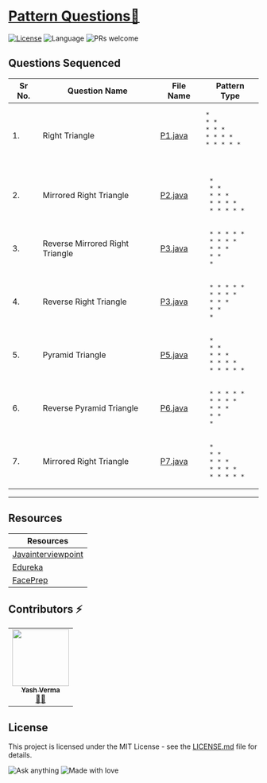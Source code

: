# [Pattern Questions🚀](https://leetcode.com/problemset/algorithms/)

[![License](https://img.shields.io/badge/license-Apache_2.0-blue.svg)](LICENSE.md) ![Language](https://img.shields.io/badge/language-Java%20%2F%20Data_Structures%2F-blue.svg) ![PRs welcome](https://img.shields.io/badge/PRs%20-welcome-brightgreen.svg) 

## Questions Sequenced
 
| Sr No. | Question Name | File Name | Pattern Type |
|-----------|-----------|---------|---------------|
| 1.| Right Triangle  | [P1.java](https://github.com/vyash5075/Java-Programming/blob/Patterns/P1.java) |<pre>* <br>* * <br>* * * </br>* * * * <br>* * * * * <pre>|
| 2.| Mirrored Right Triangle  | [P2.java](https://github.com/vyash5075/Java-Programming/blob/Patterns/P2.java) | <pre>         * <br>       * *<br>     * * *<br>   * * * *<br> * * * * *|
| 3.| Reverse Mirrored Right Triangle  | [P3.java](https://github.com/vyash5075/Java-Programming/blob/Patterns/P3.java) | <pre> * * * * * <br> * * * *<br> * * *<br> * *<br> *|
| 4.| Reverse Right Triangle  | [P3.java](https://github.com/vyash5075/Java-Programming/blob/Patterns/P3.java) | <pre> * * * * * <br>   * * * *<br>     * * *<br>       * *<br>         *|
| 5.| Pyramid Triangle  | [P5.java](https://github.com/vyash5075/Java-Programming/blob/Patterns/P5.java) | <pre>     *  <br>    * * <br>   * * * <br>  * * * * <br> * * * * *|
| 6.| Reverse Pyramid Triangle  | [P6.java](https://github.com/vyash5075/Java-Programming/blob/Patterns/P6.java) | <pre> * * * * * <br>  * * * *<br>   * * *<br>    * * <br>     * |
| 7.| Mirrored Right Triangle  | [P7.java](https://github.com/vyash5075/Java-Programming/blob/Patterns/P7.java) | <pre>         * <br>       * *<br>     * * *<br>   * * * *<br> * * * * *|


---  
## Resources
| Resources |
|--------|
|[Javainterviewpoint](https://www.javainterviewpoint.com/star-pattern-programs-in-java/)
|[Edureka](https://www.edureka.co/blog/30-pattern-programs-in-java/)
|[FacePrep](https://www.faceprep.in/c/pattern-programs-in-c/)
                        
 ## Contributors ⚡
<table>
  <tr>
    <td align="center"><a href="https://github.com/vyash5075"><img src="https://avatars.githubusercontent.com/u/44260505?v=4" width="114px;" alt=""/><br /><sub><b>Yash Verma</b></sub></a><br /><a href="https://github.com/vyash5075" title="Github"> 👨‍💻 </a></td>
  </tr>
</table>



 
## License
This project is licensed under the MIT License - see the [LICENSE.md](LICENSE.md) file for details.                    
                     
                       
 

















![Ask anything](https://img.shields.io/badge/Ask%20me-anything-1abc9c.svg)   ![Made with love](http://ForTheBadge.com/images/badges/built-with-love.svg) 
